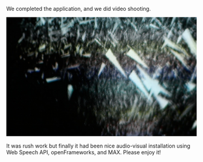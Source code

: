 We completed the application, and we did video shooting.

![Video Shooting](../project_images/post7.jpg?raw=true "Video Shootingh")

It was rush work but finally it had been nice audio-visual installation using Web Speech API, openFrameworks, and MAX.
Please enjoy it!
